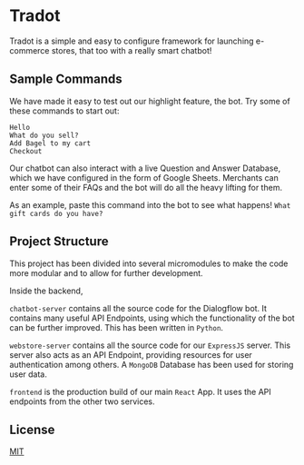 # Tradot

Tradot is a simple and easy to configure framework for launching e-commerce stores, that too with a really smart chatbot!

## Sample Commands
We have made it easy to test out our highlight feature, the bot.
Try some of these commands to start out:

```text
Hello
What do you sell?
Add Bagel to my cart
Checkout
```

Our chatbot can also interact with a live Question and Answer Database, which we have configured in the form of Google Sheets. Merchants can enter some of their FAQs and the bot will do all the heavy lifting for them.

As an example, paste this command into the bot to see what happens!
```What gift cards do you have?```

## Project Structure

This project has been divided into several micromodules to make the code more modular and to allow for further development.

Inside the backend,

```chatbot-server``` contains all the source code for the Dialogflow bot. It contains many useful API Endpoints, using which the functionality of the bot can be further improved. This has been written in ```Python```.

```webstore-server``` contains all the source code for our ```ExpressJS``` server. This server also acts as an API Endpoint, providing resources for user authentication among others. A ```MongoDB``` Database has been used for storing user data.

```frontend``` is the production build of our main ```React``` App. It uses the API endpoints from the other two services.


## License
[MIT](https://choosealicense.com/licenses/mit/)
